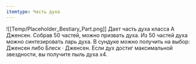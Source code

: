 ```yaml
---
itemtype: Часть духа
---
```

![[Temp/Placeholder_Bestiary_Part.png]]
Дает часть духа класса А Дженсен. Собрав 50 частей, можно призвать духа. Из 50 частей духа можно синтезировать ларь духа. В сундуке можно получить на выбор: Дженсен либо Блеск · Дженсен. Если дух достиг максимальной звездности, вы получите пыль духа х4.
